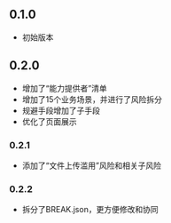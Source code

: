 ## 0.1.0

- 初始版本
  
## 0.2.0 

- 增加了“能力提供者”清单
- 增加了15个业务场景，并进行了风险拆分
- 规避手段增加了子手段
- 优化了页面展示

### 0.2.1

- 添加了“文件上传滥用”风险和相关子风险

### 0.2.2

- 拆分了BREAK.json，更方便修改和协同